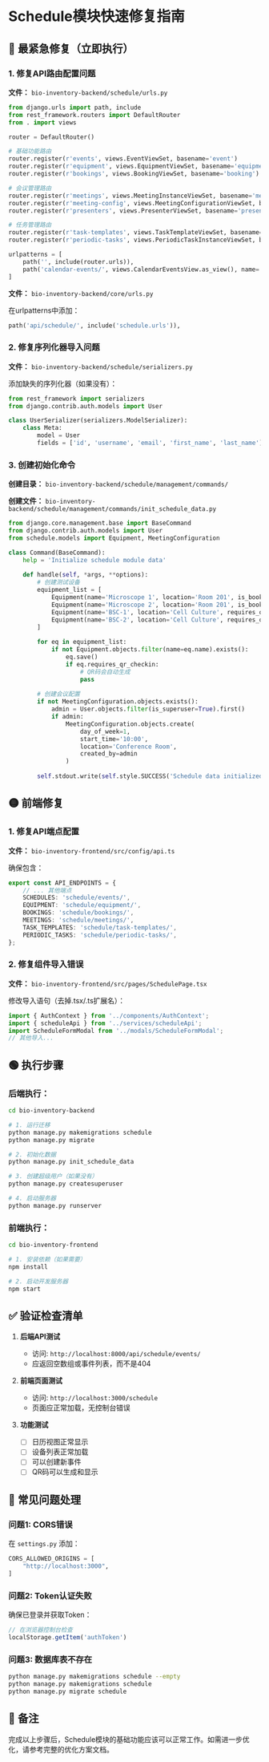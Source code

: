 # Schedule模块快速修复指南

## 🔴 最紧急修复（立即执行）

### 1. 修复API路由配置问题

**文件：** `bio-inventory-backend/schedule/urls.py`

```python
from django.urls import path, include
from rest_framework.routers import DefaultRouter
from . import views

router = DefaultRouter()

# 基础功能路由
router.register(r'events', views.EventViewSet, basename='event')
router.register(r'equipment', views.EquipmentViewSet, basename='equipment')
router.register(r'bookings', views.BookingViewSet, basename='booking')

# 会议管理路由
router.register(r'meetings', views.MeetingInstanceViewSet, basename='meeting')
router.register(r'meeting-config', views.MeetingConfigurationViewSet, basename='meeting-config')
router.register(r'presenters', views.PresenterViewSet, basename='presenter')

# 任务管理路由  
router.register(r'task-templates', views.TaskTemplateViewSet, basename='task-template')
router.register(r'periodic-tasks', views.PeriodicTaskInstanceViewSet, basename='periodic-task')

urlpatterns = [
    path('', include(router.urls)),
    path('calendar-events/', views.CalendarEventsView.as_view(), name='calendar-events'),
]
```

**文件：** `bio-inventory-backend/core/urls.py`

在urlpatterns中添加：
```python
path('api/schedule/', include('schedule.urls')),
```

### 2. 修复序列化器导入问题

**文件：** `bio-inventory-backend/schedule/serializers.py`

添加缺失的序列化器（如果没有）：
```python
from rest_framework import serializers
from django.contrib.auth.models import User

class UserSerializer(serializers.ModelSerializer):
    class Meta:
        model = User
        fields = ['id', 'username', 'email', 'first_name', 'last_name']
```

### 3. 创建初始化命令

**创建目录：** `bio-inventory-backend/schedule/management/commands/`

**创建文件：** `bio-inventory-backend/schedule/management/commands/init_schedule_data.py`

```python
from django.core.management.base import BaseCommand
from django.contrib.auth.models import User
from schedule.models import Equipment, MeetingConfiguration

class Command(BaseCommand):
    help = 'Initialize schedule module data'
    
    def handle(self, *args, **options):
        # 创建测试设备
        equipment_list = [
            Equipment(name='Microscope 1', location='Room 201', is_bookable=True),
            Equipment(name='Microscope 2', location='Room 201', is_bookable=True),
            Equipment(name='BSC-1', location='Cell Culture', requires_qr_checkin=True, is_bookable=False),
            Equipment(name='BSC-2', location='Cell Culture', requires_qr_checkin=True, is_bookable=False),
        ]
        
        for eq in equipment_list:
            if not Equipment.objects.filter(name=eq.name).exists():
                eq.save()
                if eq.requires_qr_checkin:
                    # QR码会自动生成
                    pass
        
        # 创建会议配置
        if not MeetingConfiguration.objects.exists():
            admin = User.objects.filter(is_superuser=True).first()
            if admin:
                MeetingConfiguration.objects.create(
                    day_of_week=1,
                    start_time='10:00',
                    location='Conference Room',
                    created_by=admin
                )
        
        self.stdout.write(self.style.SUCCESS('Schedule data initialized'))
```

## 🟡 前端修复

### 1. 修复API端点配置

**文件：** `bio-inventory-frontend/src/config/api.ts`

确保包含：
```typescript
export const API_ENDPOINTS = {
    // ... 其他端点
    SCHEDULES: 'schedule/events/',
    EQUIPMENT: 'schedule/equipment/',
    BOOKINGS: 'schedule/bookings/',
    MEETINGS: 'schedule/meetings/',
    TASK_TEMPLATES: 'schedule/task-templates/',
    PERIODIC_TASKS: 'schedule/periodic-tasks/',
};
```

### 2. 修复组件导入错误

**文件：** `bio-inventory-frontend/src/pages/SchedulePage.tsx`

修改导入语句（去掉.tsx/.ts扩展名）：
```typescript
import { AuthContext } from '../components/AuthContext';
import { scheduleApi } from '../services/scheduleApi';
import ScheduleFormModal from '../modals/ScheduleFormModal';
// 其他导入...
```

## 🟢 执行步骤

### 后端执行：
```bash
cd bio-inventory-backend

# 1. 运行迁移
python manage.py makemigrations schedule
python manage.py migrate

# 2. 初始化数据
python manage.py init_schedule_data

# 3. 创建超级用户（如果没有）
python manage.py createsuperuser

# 4. 启动服务器
python manage.py runserver
```

### 前端执行：
```bash
cd bio-inventory-frontend

# 1. 安装依赖（如果需要）
npm install

# 2. 启动开发服务器
npm start
```

## ✅ 验证检查清单

1. **后端API测试**
   - 访问: `http://localhost:8000/api/schedule/events/`
   - 应返回空数组或事件列表，而不是404

2. **前端页面测试**
   - 访问: `http://localhost:3000/schedule`
   - 页面应正常加载，无控制台错误

3. **功能测试**
   - [ ] 日历视图正常显示
   - [ ] 设备列表正常加载
   - [ ] 可以创建新事件
   - [ ] QR码可以生成和显示

## 🔧 常见问题处理

### 问题1: CORS错误
在 `settings.py` 添加：
```python
CORS_ALLOWED_ORIGINS = [
    "http://localhost:3000",
]
```

### 问题2: Token认证失败
确保已登录并获取Token：
```javascript
// 在浏览器控制台检查
localStorage.getItem('authToken')
```

### 问题3: 数据库表不存在
```bash
python manage.py makemigrations schedule --empty
python manage.py makemigrations schedule
python manage.py migrate schedule
```

## 📝 备注

完成以上步骤后，Schedule模块的基础功能应该可以正常工作。如需进一步优化，请参考完整的优化方案文档。
